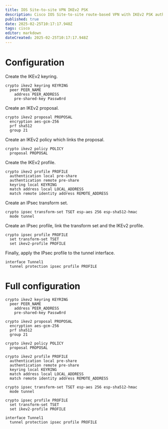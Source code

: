 ```yaml
---
title: IOS Site-to-site VPN IKEv2 PSK
description: Cisco IOS Site-to-site route-based VPN with IKEv2 PSK authentication
published: true
date: 2025-02-25T10:17:17.948Z
tags: cisco
editor: markdown
dateCreated: 2025-02-25T10:17:17.948Z
---
```


# Configuration

Create the IKEv2 keyring.

```
crypto ikev2 keyring KEYRING
  peer PEER_NAME
    address PEER_ADDRESS
    pre-shared-key Passw0rd
```

Create an IKEv2 proposal.

```
crypto ikev2 proposal PROPOSAL
  encryption aes-gcm-256
  prf sha512
  group 21
```

Create an IKEv2 policy which links the proposal.

```
crypto ikev2 policy POLICY
  proposal PROPOSAL
```

Create the IKEv2 profile.

```
crypto ikev2 profile PROFILE
  authentication local pre-share
  authentication remote pre-share
  keyring local KEYRING
  match address local LOCAL_ADDRESS
  match remote identity address REMOTE_ADDRESS
```

Create an IPsec transform set.

```
crypto ipsec transform-set TSET esp-aes 256 esp-sha512-hmac
  mode tunnel
```

Create an IPsec profile, link the transform set and the IKEv2 profile.

```
crypto ipsec profile PROFILE
  set transform-set TSET
  set ikev2-profile PROFILE
```

Finally, apply the IPsec profile to the tunnel interface.

```
interface Tunnel1
  tunnel protection ipsec profile PROFILE
```

# Full configuration

```
crypto ikev2 keyring KEYRING
  peer PEER_NAME
    address PEER_ADDRESS
    pre-shared-key Passw0rd

crypto ikev2 proposal PROPOSAL
  encryption aes-gcm-256
  prf sha512
  group 21

crypto ikev2 policy POLICY
  proposal PROPOSAL

crypto ikev2 profile PROFILE
  authentication local pre-share
  authentication remote pre-share
  keyring local KEYRING
  match address local LOCAL_ADDRESS
  match remote identity address REMOTE_ADDRESS

crypto ipsec transform-set TSET esp-aes 256 esp-sha512-hmac
  mode tunnel

crypto ipsec profile PROFILE
  set transform-set TSET
  set ikev2-profile PROFILE

interface Tunnel1
  tunnel protection ipsec profile PROFILE
```